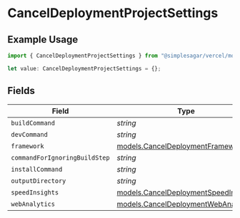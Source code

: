 # CancelDeploymentProjectSettings

## Example Usage

```typescript
import { CancelDeploymentProjectSettings } from "@simplesagar/vercel/models/canceldeploymentop.js";

let value: CancelDeploymentProjectSettings = {};
```

## Fields

| Field                                                                              | Type                                                                               | Required                                                                           | Description                                                                        |
| ---------------------------------------------------------------------------------- | ---------------------------------------------------------------------------------- | ---------------------------------------------------------------------------------- | ---------------------------------------------------------------------------------- |
| `buildCommand`                                                                     | *string*                                                                           | :heavy_minus_sign:                                                                 | N/A                                                                                |
| `devCommand`                                                                       | *string*                                                                           | :heavy_minus_sign:                                                                 | N/A                                                                                |
| `framework`                                                                        | [models.CancelDeploymentFramework](../models/canceldeploymentframework.md)         | :heavy_minus_sign:                                                                 | N/A                                                                                |
| `commandForIgnoringBuildStep`                                                      | *string*                                                                           | :heavy_minus_sign:                                                                 | N/A                                                                                |
| `installCommand`                                                                   | *string*                                                                           | :heavy_minus_sign:                                                                 | N/A                                                                                |
| `outputDirectory`                                                                  | *string*                                                                           | :heavy_minus_sign:                                                                 | N/A                                                                                |
| `speedInsights`                                                                    | [models.CancelDeploymentSpeedInsights](../models/canceldeploymentspeedinsights.md) | :heavy_minus_sign:                                                                 | N/A                                                                                |
| `webAnalytics`                                                                     | [models.CancelDeploymentWebAnalytics](../models/canceldeploymentwebanalytics.md)   | :heavy_minus_sign:                                                                 | N/A                                                                                |